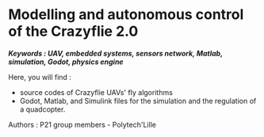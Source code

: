 # Modelling and autonomous control of the Crazyflie 2.0

***Keywords : UAV, embedded systems, sensors network, Matlab, simulation, Godot, physics engine***

Here, you will find :
- source codes of Crazyflie UAVs' fly algorithms
- Godot, Matlab, and Simulink files for the simulation and the regulation of a quadcopter.

Authors : P21 group members - Polytech'Lille
